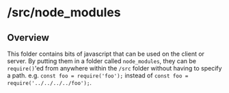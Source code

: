 # /src/node_modules

## Overview

This folder contains bits of javascript that can be used on the client or server. By putting them in a folder called `node_modules`, they can be `require()`'ed from anywhere within the `/src` folder without having to specify a path. e.g. `const foo = require('foo');` instead of `const foo = require('../../../../foo');`.